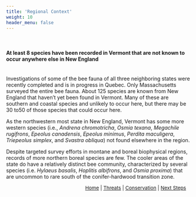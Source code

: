 ```yaml
---
title: 'Regional Context'
weight: 10
header_menu: false
---
```

<br>
<div class="lead">
<h4>
At least 8 species have been recorded in Vermont that are not known to occur anywhere else in New England
</h4>
</div>
<br>
Investigations of some of the bee fauna of all three neighboring states were recently completed and is in progress in Quebec. Only Massachusetts surveyed the entire bee fauna. About 125 species are known from New England that haven’t yet been found in Vermont. Many of these are southern and coastal species and unlikely to occur here, but there may be  30 to50 of those species that could occur here.

As the northwestern most state in New England, Vermont has some more western species (i.e., <i> Andrena chromotricha</i>, <i>Osmia texana</i>, <i>Megachile rugifrons</i>, <i>Epeolus canadensis</i>, <i>Epeolus minimus</i>, <i>Perdita maculigera</i>, <i>Triepeolus simplex</i>, and <i>Svastra obliqua</i>) not found elsewhere in the region.  

Despite targeted survey efforts in montane and boreal biophysical regions, records of more northern boreal species are few. The cooler areas of the state do have a relatively distinct bee community, characterized by several species (i.e. <i>Hylaeus basalis</i>,  <i> Hoplitis albifrons</i>, and <i>Osmia proxima</i>) that are uncommon to rare south of the conifer-hardwood transition zone.


<p style="font-size: 10pt; text-align: right; margin-right: 3%"><a href="https://vtecostudies.github.io/SoBees_LandingPage/">Home</a> | <a href="https://vtecostudies.github.io/SoBees_Threats/">Threats</a> | <a href="https://vtecostudies.github.io/SoBees_Conservation/">Conservation</a> | <a href="https://vtecostudies.github.io/SoBees_Next_Steps/">Next Steps</a></p>
